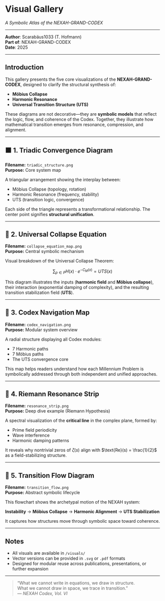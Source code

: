 # Visual Gallery  
*A Symbolic Atlas of the NEXAH-GRAND-CODEX*

---

**Author**: Scarabäus1033 (T. Hofmann)  
**Part of**: NEXAH-GRAND-CODEX  
**Date**: 2025

---

## Introduction

This gallery presents the five core visualizations of the **NEXAH-GRAND-CODEX**, designed to clarify the structural synthesis of:

- **Möbius Collapse**
- **Harmonic Resonance**
- **Universal Transition Structure (UTS)**

These diagrams are not decorative—they are **symbolic models** that reflect the logic, flow, and coherence of the Codex. Together, they illustrate how mathematical transition emerges from resonance, compression, and alignment.

---

## 🟧 1. Triadic Convergence Diagram  
**Filename:** `triadic_structure.png`  
**Purpose:** Core system map

A triangular arrangement showing the interplay between:
- Möbius Collapse (topology, rotation)
- Harmonic Resonance (frequency, stability)
- UTS (transition logic, convergence)

Each side of the triangle represents a transformational relationship. The center point signifies **structural unification**.

---

## 🔷 2. Universal Collapse Equation  
**Filename:** `collapse_equation_map.png`  
**Purpose:** Central symbolic mechanism

Visual breakdown of the Universal Collapse Theorem:

$$
\sum_{p \in P} H(x) \cdot e^{-C_M(x)} = UTS(x)
$$

This diagram illustrates the inputs (**harmonic field** and **Möbius collapse**), their interaction (exponential damping of complexity), and the resulting transition stabilization field (**UTS**).

---

## 🧭 3. Codex Navigation Map  
**Filename:** `codex_navigation.png`  
**Purpose:** Modular system overview

A radial structure displaying all Codex modules:
- 7 Harmonic paths  
- 7 Möbius paths  
- The UTS convergence core

This map helps readers understand how each Millennium Problem is symbolically addressed through both independent and unified approaches.

---

## 🌊 4. Riemann Resonance Strip  
**Filename:** `resonance_strip.png`  
**Purpose:** Deep dive example (Riemann Hypothesis)

A spectral visualization of the **critical line** in the complex plane, formed by:
- Prime field periodicity  
- Wave interference  
- Harmonic damping patterns

It reveals why nontrivial zeros of $\zeta(s)$ align with $\text{Re}(s) = \frac{1}{2}$ as a field-stabilizing structure.

---

## 🔁 5. Transition Flow Diagram  
**Filename:** `transition_flow.png`  
**Purpose:** Abstract symbolic lifecycle

This flowchart shows the archetypal motion of the NEXAH system:

**Instability** → **Möbius Collapse** → **Harmonic Alignment** → **UTS Stabilization**

It captures how structures move through symbolic space toward coherence.

---

## Notes

- All visuals are available in `/visuals/`  
- Vector versions can be provided in `.svg` or `.pdf` formats  
- Designed for modular reuse across publications, presentations, or further expansion

---

> “What we cannot write in equations, we draw in structure.  
> What we cannot draw in space, we trace in transition.”  
> — *NEXAH Codex, Vol. VI*
